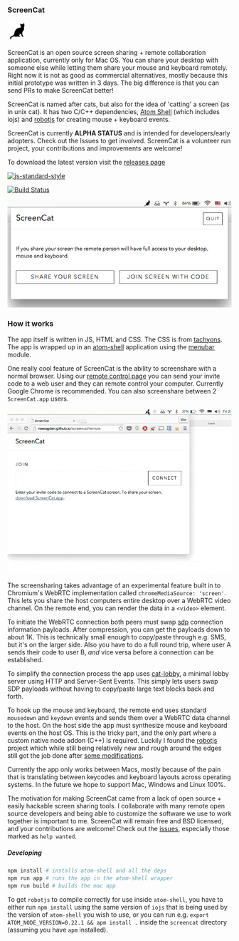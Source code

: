 ### ScreenCat

![Icon@2x.png](img/Icon@2x.png)

ScreenCat is an open source screen sharing + remote collaboration application, currently only for Mac OS. You can share your desktop with someone else while letting them share your mouse and keyboard remotely. Right now it is not as good as commercial alternatives, mostly because this initial prototype was written in 3 days. The big difference is that you can send PRs to make ScreenCat better!

ScreenCat is named after cats, but also for the idea of 'catting' a screen (as in unix cat). It has two C/C++ dependencies, [Atom Shell](https://github.com/atom/atom-shell) (which includes iojs) and [robotjs](https://github.com/octalmage/robotjs) for creating mouse + keyboard events.

ScreenCat is currently **ALPHA STATUS** and is intended for developers/early adopters. Check out the Issues to get involved. ScreenCat is a volunteer run project, your contributions and improvements are welcome!

To download the latest version visit the [releases page](https://github.com/maxogden/screencat/releases)

[![js-standard-style](https://raw.githubusercontent.com/feross/standard/master/badge.png)](https://github.com/feross/standard)

[![Build Status](https://travis-ci.org/maxogden/screencat.svg?branch=master)](https://travis-ci.org/maxogden/screencat)

![screenshot.png](img/screenshot.png)

### How it works

The app itself is written in JS, HTML and CSS. The CSS is from [tachyons](https://www.npmjs.com/package/tachyons). The app is wrapped up in an [atom-shell](https://github.com/atom/atom-shell) application using the [menubar](https://www.npmjs.com/package/menubar) module.

One really cool feature of ScreenCat is the ability to screenshare with a normal browser. Using our [remote control page](http://maxogden.github.io/screencat/remote) you can send your invite code to a web user and they can remote control your computer. Currently Google Chrome is recommended. You can also screenshare between 2 `ScreenCat.app` users.

![remote-control.gif](img/remote-control.gif)

The screensharing takes advantage of an experimental feature built in to Chromium's WebRTC implementation called `chromeMediaSource: 'screen'`. This lets you share the host computers entire desktop over a WebRTC video channel. On the remote end, you can render the data in a `<video>` element.

To initiate the WebRTC connection both peers must swap [sdp](http://en.wikipedia.org/wiki/Session_Description_Protocol) connection information payloads. After compression, you can get the payloads down to about 1K. This is technically small enough to copy/paste through e.g. SMS, but it's on the larger side. Also you have to do a full round trip, where user A sends their code to user B, *and* vice versa before a connection can be established.

To simplify the connection process the app uses [cat-lobby](https://github.com/maxogden/cat-lobby), a minimal lobby server using HTTP and Server-Sent Events. This simply lets users swap SDP payloads without having to copy/paste large text blocks back and forth.

To hook up the mouse and keyboard, the remote end uses standard `mousedown` and `keydown` events and sends them over a WebRTC data channel to the host. On the host side the app must synthesize mouse and keyboard events on the host OS. This is the tricky part, and the only part where a custom native node addon (C++) is required. Luckily I found the [robotjs](https://github.com/octalmage/robotjs) project which while still being relatively new and rough around the edges still got the job done after [some modifications](https://github.com/maxogden/robotjs/tree/keyupdown).

Currently the app only works between Macs, mostly because of the pain that is translating between keycodes and keyboard layouts across operating systems. In the future we hope to support Mac, Windows and Linux 100%.

The motivation for making ScreenCat came from a lack of open source + easily hackable screen sharing tools. I collaborate with many remote open source developers and being able to customize the software we use to work together is important to me. ScreenCat will remain free and BSD licensed, and your contributions are welcome! Check out the [issues](https://github.com/maxogden/screencat/issues), especially those marked as `help wanted`.

##### Developing

```bash
npm install # installs atom-shell and all the deps
npm run app # runs the app in the atom-shell wrapper
npm run build # builds the mac app
```

To get `robotjs` to compile correctly for use inside `atom-shell`, you have to either run `npm install` using the same version of `iojs` that is being used by the version of `atom-shell` you wish to use, or you can run e.g. `export ATOM_NODE_VERSION=0.22.1 && apm install .` inside the `screencat` directory (assuming you have `apm` installed).
